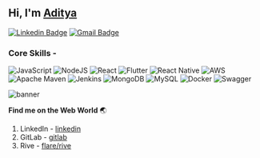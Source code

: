 ## Hi, I'm [Aditya](https://github.com/prakashaditya13/) 

[![Linkedin Badge](https://img.shields.io/badge/-prakashaditya13-blue?style=flat-square&logo=Linkedin&logoColor=white&link=https://www.linkedin.com/in/prakashaditya13/)](https://www.linkedin.com/in/prakashaditya13/)   [![Gmail Badge](https://img.shields.io/badge/-prakashaditya13011999@gmail.com-c14438?style=flat-square&logo=Gmail&logoColor=white&link=mailto:prakashaditya13011999@gmail.com)](mailto:prakashaditya13011999@gmail.com)

### Core Skills -  

<img alt="JavaScript" src="https://img.shields.io/badge/javascript%20-%23323330.svg?&style=for-the-badge&logo=javascript&logoColor=%23F7DF1E"/>   <img alt="NodeJS" src="https://img.shields.io/badge/node.js%20-%2343853D.svg?&style=for-the-badge&logo=node.js&logoColor=white"/>   <img alt="React" src="https://img.shields.io/badge/react%20-%2320232a.svg?&style=for-the-badge&logo=react&logoColor=%2361DAFB"/>    <img alt="Flutter" src="https://img.shields.io/badge/Flutter%20-%2302569B.svg?&style=for-the-badge&logo=Flutter&logoColor=white" />   <img alt="React Native" src="https://img.shields.io/badge/react_native-%2320232a.svg?style=for-the-badge&logo=react&logoColor=%2361DAFB"/>   <img alt="AWS" src="https://img.shields.io/badge/AWS-%23FF9900.svg?style=for-the-badge&logo=amazon-aws&logoColor=white"/>   <img alt="Apache Maven" src="https://img.shields.io/badge/Apache%20Maven-C71A36?style=for-the-badge&logo=Apache%20Maven&logoColor=white"/>   <img alt="Jenkins" src="https://img.shields.io/badge/jenkins-%232C5263.svg?style=for-the-badge&logo=jenkins&logoColor=white"/>   <img alt="MongoDB" src="https://img.shields.io/badge/MongoDB-%234ea94b.svg?style=for-the-badge&logo=mongodb&logoColor=white"/>   <img alt="MySQL" src="https://img.shields.io/badge/mysql-%2300f.svg?style=for-the-badge&logo=mysql&logoColor=white"/>   <img alt="Docker" src="https://img.shields.io/badge/docker-%230db7ed.svg?style=for-the-badge&logo=docker&logoColor=white"/>   <img alt="Swagger" src="https://img.shields.io/badge/-Swagger-%23Clojure?style=for-the-badge&logo=swagger&logoColor=white"/>


![banner](https://media-exp1.licdn.com/dms/image/C5616AQHSBaIr7z0rxQ/profile-displaybackgroundimage-shrink_350_1400/0/1593692612960?e=1643846400&v=beta&t=A6X3HNOxwFIBhspuaN-CrUrHVu0FtRl-r27y67kiGV0)

**Find me on the Web World** :earth_asia:

1) LinkedIn - [linkedin](https://www.linkedin.com/in/prakashaditya13/)
2) GitLab - [gitlab](https://gitlab.com/prakashaditya13011999)
3) Rive - [flare/rive](https://rive.app/a/hacktivist/files/recent/all)
